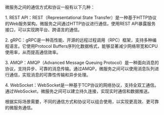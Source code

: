 微服务之间的通信方式和协议一般有以下几种：  
  
1. REST API：REST（Representational State Transfer）是一种基于HTTP协议的Web服务架构。微服务之间通过HTTP协议进行通信，使用REST API暴露服务接口，可以实现跨平台、跨语言的通信。  
  
2. gRPC：gRPC是一种高性能、开源的远程过程调用（RPC）框架，支持多种编程语言。它使用Protocol Buffers序列化数据格式，能够显著减少网络带宽和CPU使用率，从而提高通信效率。  
  
3. AMQP：AMQP（Advanced Message Queuing Protocol）是一种面向消息的协议，支持异步、可靠的消息传输。通过AMQP，微服务之间可以使用消息队列进行通信，实现消息的可靠性传输和异步处理。  
  
4. WebSocket：WebSocket是一种基于TCP协议的网络协议，支持全双工通信。通过WebSocket，微服务之间可以建立持久连接，实现实时通信和数据推送。  
  
根据实际场景需要，不同的通信方式和协议可以组合使用，以实现更高效、更可靠的微服务通信。